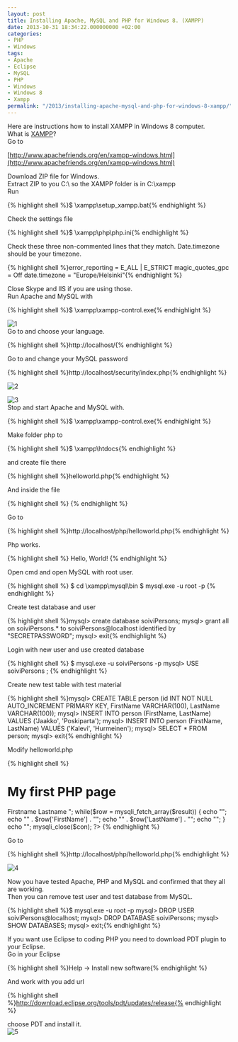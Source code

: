 ```yaml
---
layout: post
title: Installing Apache, MySQL and PHP for Windows 8. (XAMPP)
date: 2013-10-31 18:34:22.000000000 +02:00
categories:
- PHP
- Windows
tags:
- Apache
- Eclipse
- MySQL
- PHP
- Windows
- Windows 8
- Xampp
permalink: "/2013/installing-apache-mysql-and-php-for-windows-8-xampp/"
---
```

Here are instructions how to install XAMPP in Windows 8 computer.  
What is [XAMPP](http://en.wikipedia.org/wiki/XAMPP)?  
Go to

[http://www.apachefriends.org/en/xampp-windows.html](http://www.apachefriends.org/en/xampp-windows.html)

Download ZIP file for Windows.  
Extract ZIP to you C:\ so the XAMPP folder is in C:\xampp  
Run

{% highlight shell %}$ \xampp\setup_xampp.bat{% endhighlight %}

Check the settings file

{% highlight shell %}$ \xampp\php\php.ini{% endhighlight %}

Check these three non-commented lines that they match. Date.timezone should be your timezone.

{% highlight shell %}error_reporting = E_ALL | E_STRICT
magic_quotes_gpc = Off
date.timezone = "Europe/Helsinki"{% endhighlight %}

Close Skype and IIS if you are using those.  
Run Apache and MySQL with

{% highlight shell %}$ \xampp\xampp-control.exe{% endhighlight %}

![1](/assets/2013/10/1.png)  
Go to and choose your language.

{% highlight shell %}http://localhost/{% endhighlight %}

Go to and change your MySQL password

{% highlight shell %}http://localhost/security/index.php{% endhighlight %}

![2](/assets/2013/10/2.png)

![3](/assets/2013/10/3.png)  
Stop and start Apache and MySQL with.

{% highlight shell %}$ \xampp\xampp-control.exe{% endhighlight %}

Make folder php to

{% highlight shell %}$ \xampp\htdocs\{% endhighlight %}

and create file there

{% highlight shell %}helloworld.php{% endhighlight %}

And inside the file

{% highlight shell %}<?php 
 Print "Hello, World!";
 ?>  {% endhighlight %}

Go to

{% highlight shell %}http://localhost/php/helloworld.php{% endhighlight %}

Php works.

{% highlight shell %}
Hello, World!
{% endhighlight %}

Open cmd and open MySQL with root user.

{% highlight shell %}
$ cd \xampp\mysql\bin
$ mysql.exe -u root -p
{% endhighlight %}

Create test database and user

{% highlight shell %}mysql> create database soiviPersons;
mysql> grant all on soiviPersons.* to soiviPersons@localhost identified by "SECRETPASSWORD";
mysql> exit{% endhighlight %}

Login with new user and use created database

{% highlight shell %}
$ mysql.exe -u soiviPersons -p
mysql> USE soiviPersons ;
{% endhighlight %}

Create new test table with test material

{% highlight shell %}mysql> CREATE TABLE person (id INT NOT NULL AUTO_INCREMENT PRIMARY KEY, FirstName VARCHAR(100), LastName VARCHAR(100));
mysql> INSERT INTO person (FirstName, LastName) VALUES ('Jaakko', 'Poskiparta');
mysql> INSERT INTO person (FirstName, LastName) VALUES ('Kalevi', 'Hurmeinen');
mysql> SELECT * FROM person;
mysql> exit{% endhighlight %}

Modify helloworld.php

{% highlight shell %}<!DOCTYPE html>
<html>
<body>
<h1>My first PHP page</h1>
<?php
$con=mysqli_connect("localhost","soiviPersons","SECRETPASSWORD","soiviPersons");
// Check connection
if (mysqli_connect_errno())
  {
  echo "Failed to connect to MySQL: " . mysqli_connect_error();
  }
$result = mysqli_query($con,"SELECT * FROM person");
echo "<table border='1'>
<tr>
<th>Firstname</th>
<th>Lastname</th>
</tr>";
while($row = mysqli_fetch_array($result))
  {
  echo "<tr>";
  echo "<td>" . $row['FirstName'] . "</td>";
  echo "<td>" . $row['LastName'] . "</td>";
  echo "</tr>";
  }
echo "</table>";
mysqli_close($con);
?>
</body>
</html>{% endhighlight %}

Go to

{% highlight shell %}http://localhost/php/helloworld.php{% endhighlight %}

![4](/assets/2013/10/4.png)

Now you have tested Apache, PHP and MySQL and confirmed that they all are working.  
Then you can remove test user and test database from MySQL.

{% highlight shell %}$ mysql.exe -u root -p
mysql> DROP USER soiviPersons@localhost;
mysql> DROP DATABASE soiviPersons;
mysql> SHOW DATABASES;
mysql> exit;{% endhighlight %}

If you want use Eclipse to coding PHP you need to download PDT plugin to your Eclipse.  
Go in your Eclipse

{% highlight shell %}Help -> Install new software{% endhighlight %}

And work with you add url

{% highlight shell %}http://download.eclipse.org/tools/pdt/updates/release{% endhighlight %}

choose PDT and install it.  
![5](/assets/2013/10/5.png)
